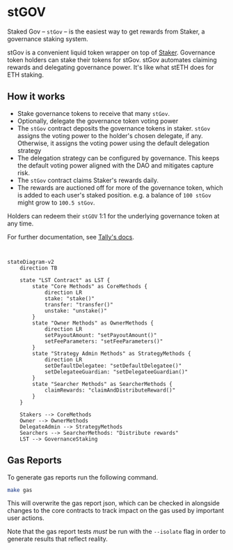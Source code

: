 # stGOV

Staked Gov – `stGov` – is the easiest way to get rewards from Staker, a governance staking system.

stGov is a convenient liquid token wrapper on top of [Staker](https://github.com/withtally/staker). Governance token holders can stake their tokens for stGov. stGov automates claiming rewards and delegating governance power. It's like what stETH does for ETH staking.

## How it works

- Stake governance tokens to receive that many `stGov`.
- Optionally, delegate the governance token voting power
- The `stGov` contract deposits the governance tokens in staker. `stGov` assigns the voting power to the holder's chosen delegate, if any. Otherwise, it assigns the voting power using the default delegation strategy
- The delegation strategy can be configured by governance. This keeps the default voting power aligned with the DAO and mitigates capture risk.
- The `stGov` contract claims Staker's rewards daily.
- The rewards are auctioned off for more of the governance token, which is added to each user's staked position. e.g. a balance of `100 stGov` might grow to `100.5 stGov`.

Holders can redeem their `stGOV` 1:1 for the underlying governance token at any time.

For further documentation, see [Tally's docs](https://docs.tally.xyz/knowledge-base/staking-on-tally).

```mermaid


stateDiagram-v2
    direction TB

    state "LST Contract" as LST {
        state "Core Methods" as CoreMethods {
            direction LR
            stake: "stake()"
            transfer: "transfer()"
            unstake: "unstake()"
        }
        state "Owner Methods" as OwnerMethods {
            direction LR
            setPayoutAmount: "setPayoutAmount()"
            setFeeParameters: "setFeeParameters()"
        }
        state "Strategy Admin Methods" as StrategyMethods {
            direction LR
            setDefaultDelegatee: "setDefaultDelegatee()"
            setDelegateeGuardian: "setDelegateeGuardian()"
        }
        state "Searcher Methods" as SearcherMethods {
            claimRewards: "claimAndDistributeReward()"
        }
    }

    Stakers --> CoreMethods
    Owner --> OwnerMethods
    DelegateAdmin --> StrategyMethods
    Searchers --> SearcherMethods: "Distribute rewards"
    LST --> GovernanceStaking

```

## Gas Reports

To generate gas reports run the following command.

```bash
make gas
```

This will overwrite the gas report json, which can be checked in alongside changes to the core contracts to track impact on the gas used by important user actions.

Note that the gas report tests *must* be run with the `--isolate` flag in order to generate results that reflect reality.
